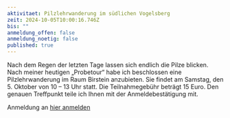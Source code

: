 ```yaml
---
aktivitaet: Pilzlehrwanderung im südlichen Vogelsberg
zeit: 2024-10-05T10:00:16.746Z
bis: ""
anmeldung_offen: false
anmeldung_noetig: false
published: true
---
```

Nach dem Regen der letzten Tage lassen sich endlich die Pilze blicken. Nach meiner heutigen „Probetour“ habe ich beschlossen eine Pilzlehrwanderung im Raum Birstein anzubieten. Sie findet am Samstag, den 5. Oktober von 10 – 13 Uhr statt. Die Teilnahmegebühr beträgt 15 Euro. Den genauen Treffpunkt teile ich Ihnen mit der Anmeldebestätigung mit.

Anmeldung an [hier anmelden](https/koch.birstein@freenet.de)